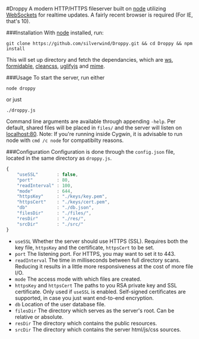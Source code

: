 #Droppy
A modern HTTP/HTTPS fileserver built on [node](http://nodejs.org/) utilizing [WebSockets](https://en.wikipedia.org/wiki/WebSocket) for realtime updates. A fairly recent browser is required (For IE, that's 10).

###Installation
With [node](http://nodejs.org/) installed, run:
````
git clone https://github.com/silverwind/Droppy.git && cd Droppy && npm install
````
This will set up directory and fetch the dependancies, which are [ws](https://github.com/einaros/ws/), [formidable](https://github.com/felixge/node-formidable), [cleancss](https://github.com/GoalSmashers/clean-css), [uglifyjs](https://github.com/mishoo/UglifyJS2) and [mime](https://github.com/broofa/node-mime).

###Usage
To start the server, run either
````
node droppy
````
or just
````
./droppy.js
````

Command line arguments are available through appending `-help`. Per default, shared files will be placed in `files/` and the server will listen on [localhost:80](http://localhost/). Note: If you're running inside Cygwin, it is advisable to run node with `cmd /c node` for compatibilty reasons.

###Configuration
Configuration is done through  the `config.json` file, located in the same directory as `droppy.js`.
````javascript
{
    "useSSL"       : false,
    "port"         : 80,
    "readInterval" : 100,
    "mode"         : 644,
    "httpsKey"     : "./keys/key.pem",
    "httpsCert"    : "./keys/cert.pem",
    "db"           : "./db.json",
    "filesDir"     : "./files/",
    "resDir"       : "./res/",
    "srcDir"       : "./src/"
}
````

- `useSSL` Whether the server should use HTTPS (SSL). Requires both the key file, `httpsKey` and the certificate, `httpsCert` to be set.
- `port` The listening port. For HTTPS, you may want to set it to 443.
- `readInterval` The time in milliseconds between full directory scans. Reducing it results in a little more responsiveness at the cost of more file I/O.
- `mode` The access mode with which files are created.
- `httpsKey` and `httpsCert` The paths to you RSA private key and SSL certificate. Only used if `useSSL` is enabled. Self-signed certificates are supported, in case you just want end-to-end encryption.
- `db` Location of the user database file.
- `filesDir` The directory which serves as the server's root. Can be relative or absolute.
- `resDir` The directory which contains the public resources.
- `srcDir` The directory which contains the server html/js/css sources.
